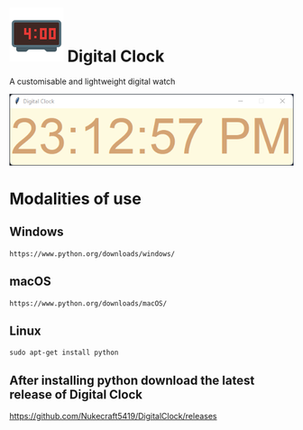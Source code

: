 # <img src="https://raw.githubusercontent.com/Nukecraft5419/DigitalClock/main/images/digital-clock-logo.png"> Digital Clock
A customisable and lightweight digital watch

<p align="center">
<img src="https://raw.githubusercontent.com/Nukecraft5419/DigitalClock/main/images/digital-clock.png">
</p>

# Modalities of use

<h2>Windows</h2>

```
https://www.python.org/downloads/windows/
```

<h2>macOS</h2>

```
https://www.python.org/downloads/macOS/
```

<h2>Linux</h2>

```
sudo apt-get install python
```

<h2>After installing python download the latest release of Digital Clock</h2>

https://github.com/Nukecraft5419/DigitalClock/releases